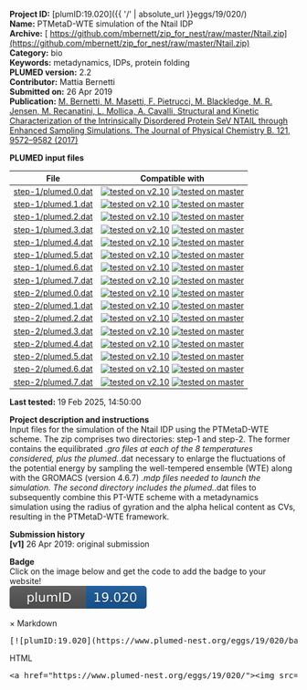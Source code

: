**Project ID:** [plumID:19.020]({{ '/' | absolute_url }}eggs/19/020/)  
**Name:**  PTMetaD-WTE simulation of the Ntail IDP  
**Archive:** [ https://github.com/mbernett/zip_for_nest/raw/master/Ntail.zip](https://github.com/mbernett/zip_for_nest/raw/master/Ntail.zip)  
**Category:**  bio  
**Keywords:**  metadynamics, IDPs, protein folding  
**PLUMED version:**  2.2  
**Contributor:**  Mattia Bernetti  
**Submitted on:** 26 Apr 2019  
**Publication:** [M. Bernetti, M. Masetti, F. Pietrucci, M. Blackledge, M. R. Jensen, M. Recanatini, L. Mollica, A. Cavalli, Structural and Kinetic Characterization of the Intrinsically Disordered Protein SeV NTAIL through Enhanced Sampling Simulations. The Journal of Physical Chemistry B. 121, 9572–9582 (2017)](http://dx.doi.org/10.1021/acs.jpcb.7b08925)  
  
**PLUMED input files**  
  
| File     | Compatible with |  
|:--------:|:--------:|  
| [step-1/plumed.0.dat](./data/step-1/plumed.0.dat.md) |  [![tested on v2.10](https://img.shields.io/badge/v2.10-passing-green.svg)](data/step-1/plumed.0.dat.plumed.stderr) [![tested on master](https://img.shields.io/badge/master-passing-green.svg)](data/step-1/plumed.0.dat.plumed_master.stderr) |  
| [step-1/plumed.1.dat](./data/step-1/plumed.1.dat.md) |  [![tested on v2.10](https://img.shields.io/badge/v2.10-passing-green.svg)](data/step-1/plumed.1.dat.plumed.stderr) [![tested on master](https://img.shields.io/badge/master-passing-green.svg)](data/step-1/plumed.1.dat.plumed_master.stderr) |  
| [step-1/plumed.2.dat](./data/step-1/plumed.2.dat.md) |  [![tested on v2.10](https://img.shields.io/badge/v2.10-passing-green.svg)](data/step-1/plumed.2.dat.plumed.stderr) [![tested on master](https://img.shields.io/badge/master-passing-green.svg)](data/step-1/plumed.2.dat.plumed_master.stderr) |  
| [step-1/plumed.3.dat](./data/step-1/plumed.3.dat.md) |  [![tested on v2.10](https://img.shields.io/badge/v2.10-passing-green.svg)](data/step-1/plumed.3.dat.plumed.stderr) [![tested on master](https://img.shields.io/badge/master-passing-green.svg)](data/step-1/plumed.3.dat.plumed_master.stderr) |  
| [step-1/plumed.4.dat](./data/step-1/plumed.4.dat.md) |  [![tested on v2.10](https://img.shields.io/badge/v2.10-passing-green.svg)](data/step-1/plumed.4.dat.plumed.stderr) [![tested on master](https://img.shields.io/badge/master-passing-green.svg)](data/step-1/plumed.4.dat.plumed_master.stderr) |  
| [step-1/plumed.5.dat](./data/step-1/plumed.5.dat.md) |  [![tested on v2.10](https://img.shields.io/badge/v2.10-passing-green.svg)](data/step-1/plumed.5.dat.plumed.stderr) [![tested on master](https://img.shields.io/badge/master-passing-green.svg)](data/step-1/plumed.5.dat.plumed_master.stderr) |  
| [step-1/plumed.6.dat](./data/step-1/plumed.6.dat.md) |  [![tested on v2.10](https://img.shields.io/badge/v2.10-passing-green.svg)](data/step-1/plumed.6.dat.plumed.stderr) [![tested on master](https://img.shields.io/badge/master-passing-green.svg)](data/step-1/plumed.6.dat.plumed_master.stderr) |  
| [step-1/plumed.7.dat](./data/step-1/plumed.7.dat.md) |  [![tested on v2.10](https://img.shields.io/badge/v2.10-passing-green.svg)](data/step-1/plumed.7.dat.plumed.stderr) [![tested on master](https://img.shields.io/badge/master-passing-green.svg)](data/step-1/plumed.7.dat.plumed_master.stderr) |  
| [step-2/plumed.0.dat](./data/step-2/plumed.0.dat.md) |  [![tested on v2.10](https://img.shields.io/badge/v2.10-passing-green.svg)](data/step-2/plumed.0.dat.plumed.stderr) [![tested on master](https://img.shields.io/badge/master-passing-green.svg)](data/step-2/plumed.0.dat.plumed_master.stderr) |  
| [step-2/plumed.1.dat](./data/step-2/plumed.1.dat.md) |  [![tested on v2.10](https://img.shields.io/badge/v2.10-passing-green.svg)](data/step-2/plumed.1.dat.plumed.stderr) [![tested on master](https://img.shields.io/badge/master-passing-green.svg)](data/step-2/plumed.1.dat.plumed_master.stderr) |  
| [step-2/plumed.2.dat](./data/step-2/plumed.2.dat.md) |  [![tested on v2.10](https://img.shields.io/badge/v2.10-passing-green.svg)](data/step-2/plumed.2.dat.plumed.stderr) [![tested on master](https://img.shields.io/badge/master-passing-green.svg)](data/step-2/plumed.2.dat.plumed_master.stderr) |  
| [step-2/plumed.3.dat](./data/step-2/plumed.3.dat.md) |  [![tested on v2.10](https://img.shields.io/badge/v2.10-passing-green.svg)](data/step-2/plumed.3.dat.plumed.stderr) [![tested on master](https://img.shields.io/badge/master-passing-green.svg)](data/step-2/plumed.3.dat.plumed_master.stderr) |  
| [step-2/plumed.4.dat](./data/step-2/plumed.4.dat.md) |  [![tested on v2.10](https://img.shields.io/badge/v2.10-passing-green.svg)](data/step-2/plumed.4.dat.plumed.stderr) [![tested on master](https://img.shields.io/badge/master-passing-green.svg)](data/step-2/plumed.4.dat.plumed_master.stderr) |  
| [step-2/plumed.5.dat](./data/step-2/plumed.5.dat.md) |  [![tested on v2.10](https://img.shields.io/badge/v2.10-passing-green.svg)](data/step-2/plumed.5.dat.plumed.stderr) [![tested on master](https://img.shields.io/badge/master-passing-green.svg)](data/step-2/plumed.5.dat.plumed_master.stderr) |  
| [step-2/plumed.6.dat](./data/step-2/plumed.6.dat.md) |  [![tested on v2.10](https://img.shields.io/badge/v2.10-passing-green.svg)](data/step-2/plumed.6.dat.plumed.stderr) [![tested on master](https://img.shields.io/badge/master-passing-green.svg)](data/step-2/plumed.6.dat.plumed_master.stderr) |  
| [step-2/plumed.7.dat](./data/step-2/plumed.7.dat.md) |  [![tested on v2.10](https://img.shields.io/badge/v2.10-passing-green.svg)](data/step-2/plumed.7.dat.plumed.stderr) [![tested on master](https://img.shields.io/badge/master-passing-green.svg)](data/step-2/plumed.7.dat.plumed_master.stderr) |  
  
**Last tested:**  19 Feb 2025, 14:50:00
  
**Project description and instructions**  
Input files for the simulation of the Ntail IDP using the PTMetaD-WTE scheme. The zip comprises two directories: step-1 and step-2. The former contains the equilibrated *.gro files at each of the 8 temperatures considered, plus the plumed.*.dat necessary to enlarge the fluctuations of the potential energy by sampling the well-tempered ensemble (WTE) along with the GROMACS (version 4.6.7) *.mdp files needed to launch the simulation. The second directory includes the plumed.*.dat files to subsequently combine this PT-WTE scheme with a metadynamics simulation using the radius of gyration and the alpha helical content as CVs, resulting in the PTMetaD-WTE framework. 

  
**Submission history**  
**[v1]** 26 Apr 2019: original submission  
  
**Badge**  
Click on the image below and get the code to add the badge to your website!  
<img src="./badge.svg" alt="plumeDnest:19.020" id="myBtn" class="badge">
<div id="myModal" class="modal">
  <div class="modal-content">
    <span class="close">&times;</span>
    Markdown<pre>[![plumID:19.020](https://www.plumed-nest.org/eggs/19/020/badge.svg)](https://www.plumed-nest.org/eggs/19/020/)</pre>
    HTML<pre>&lt;a href="https://www.plumed-nest.org/eggs/19/020/"&gt;&lt;img src="https://www.plumed-nest.org/eggs/19/020/badge.svg" alt="plumID:19.020"&gt;&lt;/a&gt;</pre>
  </div>
</div>
